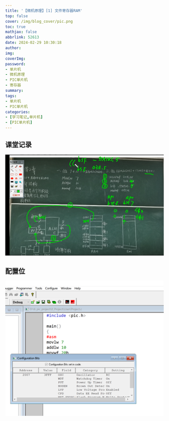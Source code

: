```yaml
---
title: '【微机原理】[1] 文件寄存器RAM'
top: false
cover: /img/blog_cover/pic.png
toc: true
mathjax: false
abbrlink: 52613
date: 2024-02-29 10:30:18
author:
img:
coverImg:
password:
- 单片机
- 微机原理
- PIC单片机
- 寄存器
summary:
tags:
- 单片机
- PIC单片机
categories:
- [学习笔记,单片机]
- [PIC单片机]
---
```


## 课堂记录

![image-20240229103029035](【微机原理】-1-文件寄存器RAM/image-20240229103029035.png)



## 配置位

![image-20240229205150184](【微机原理】-1-文件寄存器RAM/image-20240229205150184.png)
